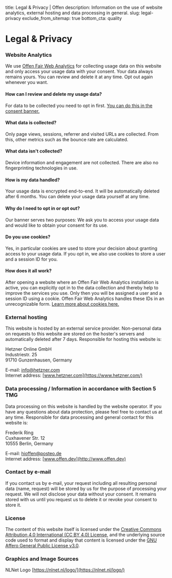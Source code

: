 title: Legal & Privacy | Offen
description: Information on the use of website analytics, external hosting and data processing in general.
slug: legal-privacy
exclude_from_sitemap: true
bottom_cta: quality

# Legal & Privacy

### Website Analytics
We use [Offen Fair Web Analytics](https://offen.offen.dev/) for collecting usage data on this website and only access your usage data with your consent. Your data always remains yours. You can review and delete it at any time. Opt out again whenever you want.

#### How can I review and delete my usage data?
For data to be collected you need to opt in first. [You can do this in the consent banner.](https://offen.offen.dev/#consent-banner)

#### What data is collected?
Only page views, sessions, referrer and visited URLs are collected. From this, other metrics such as the bounce rate are calculated.

#### What data isn't collected?
Device information and engagement are not collected. There are also no fingerprinting technologies in use.

#### How is my data handled?
Your usage data is encrypted end-to-end. It will be automatically deleted after 6 months. You can delete your usage data yourself at any time.

#### Why do I need to opt in or opt out?
Our banner serves two purposes: We ask you to access your usage data and would like to obtain your consent for its use.

#### Do you use cookies?
Yes, in particular cookies are used to store your decision about granting access to your usage data. If you opt in, we also use cookies to store a user and a session ID for you.

#### How does it all work?
After opening a website where an Offen Fair Web Analytics installation is active, you can explicitly opt in to the data collection and thereby help to improve the services you use. Only then you will be assigned a user and a session ID using a cookie. Offen Fair Web Analytics handles these IDs in an unrecognizable form. [Learn more about cookies here.](https://en.wikipedia.org/wiki/HTTP_cookie)

### External hosting
This website is hosted by an external service provider. Non-personal data on requests to this website are stored on the hoster's servers and automatically deleted after 7 days. Responsible for hosting this website is:

Hetzner Online GmbH  
Industriestr. 25  
91710 Gunzenhausen, Germany

E-mail: [info@hetzner.com](mailto:info@hetzner.com)  
Internet address: [www.hetzner.com](https://www.hetzner.com/)

### Data processing / Information in accordance with Section 5 TMG
Data processing on this website is handled by the website operator. If you have any questions about data protection, please feel free to contact us at any time. Responsible for data processing and general contact for this website is:

Frederik Ring  
Cuxhavener Str. 12  
10555 Berlin, Germany

E-mail: [hioffen@posteo.de](mailto:hioffen@posteo.de)  
Internet address: [www.offen.dev](http://www.offen.dev)

### Contact by e-mail
If you contact us by e-mail, your request including all resulting personal data (name, request) will be stored by us for the purpose of processing your request. We will not disclose your data without your consent. It remains stored with us until you request us to delete it or revoke your consent to store it.

### License
The content of this website itself is licensed under the [Creative Commons Attribution 4.0 International (CC BY 4.0) License](https://creativecommons.org/licenses/by/4.0/), and the underlying source code used to format and display that content is licensed under the [GNU Affero General Public License v3.0](https://github.com/offen/website/blob/development/LICENSE).

### Graphics and Image Sources
NLNet Logo [https://nlnet.nl/logo/](https://nlnet.nl/logo/)
